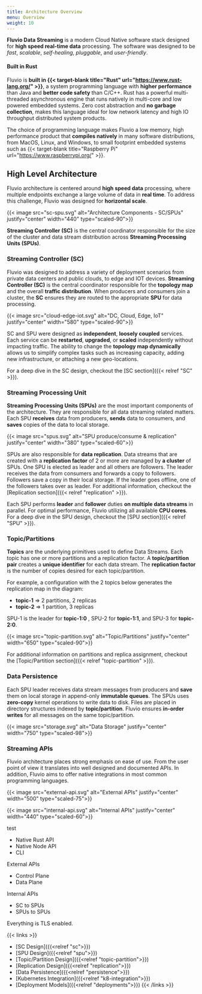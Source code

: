 ```yaml
---
title: Architecture Overview
menu: Overview
weight: 10
---
```


**Fluvio Data Streaming** is a modern Cloud Native software stack designed for **high speed real-time data** processing. The software was designed to be _fast_, _scalable_, _self-healing_, _pluggable_, and _user-friendly_.

#### Built in Rust

Fluvio is **built in {{< target-blank title="Rust" url="https://www.rust-lang.org/" >}}**, a system programming language with **higher performance** than Java and **better code safety** than C/C++. Rust has a powerful multi-threaded asynchronous engine that runs natively in multi-core and low powered embedded systems. Zero cost abstraction and **no garbage collection**, makes this language ideal for low network latency and high IO throughput distributed system products.

The choice of programming language makes Fluvio a low memory, high performance product that **compiles natively** in many software distributions, from MacOS, Linux, and Windows, to small footprint embedded systems such as {{< target-blank title="Raspberry Pi" url="https://www.raspberrypi.org/" >}}.


## High Level Architecture

Fluvio architecture is centered around **high speed data** processing, where multiple endpoints exchange a large volume of data in **real time**. To address this challenge, Fluvio was designed for **horizontal scale**.

{{< image src="sc-spu.svg" alt="Architecture Components - SC/SPUs" justify="center" width="440" type="scaled-90">}}

**Streaming Controller (SC)** is the central coordinator responsible for the size of the cluster and data stream distribution across **Streaming Processing Units (SPUs)**.

 
### Streaming Controller (SC)

Fluvio was designed to address a variety of deployment scenarios from private data centers and public clouds, to edge and IOT devices. **Streaming Controller (SC)** is the central coordinator responsible for the **topology map** and the overall **traffic distribution**.
When producers and consumers join a cluster, the **SC** ensures they are routed to the appropriate **SPU** for data processing.

{{< image src="cloud-edge-iot.svg" alt="DC, Cloud, Edge, IoT" justify="center" width="580" type="scaled-90">}}

SC and SPU were designed as **independent**, **loosely coupled** services. Each service can be **restarted**, **upgraded**, or **scaled** independently without impacting traffic. The ability to change the **topology map dynamically** allows us to simplify complex tasks such as increasing capacity, adding new infrastructure, or attaching a new geo-locations.

For a deep dive in the SC design, checkout the [SC section]({{< relref "SC" >}}).


### Streaming Processing Unit

**Streaming Processing Units (SPUs)** are the most important components of the architecture. They are responsible for all data streaming related matters. Each SPU **receives** data from producers, **sends** data to consumers, and **saves** copies of the data to local storage.

{{< image src="spus.svg" alt="SPU produce/consume & replication" justify="center" width="380" type="scaled-60">}}

SPUs are also responsible for **data replication**. Data streams that are created with a __replication factor__ of 2 or more are managed by __a cluster__ of SPUs. One SPU is elected as leader and all others are followers. The leader receives the data from consumers and forwards a copy to followers. Followers save a copy in their local storage. If the leader goes offline, one of the followers takes over as leader. For additional information, checkout the [Replication section]({{< relref "replication" >}}).

Each SPU performs **leader** and **follower** duties **on multiple data streams** in parallel. For optimal performance, Fluvio utilizing all available **CPU cores**. 
For a deep dive in the SPU design, checkout the [SPU section]({{< relref "SPU" >}}).

### Topic/Partitions

**Topics** are the underlying primitives used to define Data Streams. Each topic has one or more partitions and a replication factor. A **topic/partition pair** creates a **unique identifier** for each data stream. The **replication factor** is the number of copies desired for each topic/partition. 

For example, a configuration with the 2 topics below generates the replication map in the diagram:

* **topic-1** => 2 partitions, 2 replicas 
* **topic-2** => 1 partition, 3 replicas

SPU-1 is the leader for **topic-1:0** , SPU-2 for **topic-1:1**, and SPU-3 for **topic-2:0**.

{{< image src="topic-partition.svg" alt="Topic/Partitions" justify="center" width="650" type="scaled-90">}}

For additional information on partitions and replica assignment, checkout the [Topic/Partition section]({{< relref "topic-partition" >}}).


### Data Persistence

Each SPU leader receives data stream messages from producers and **save** them on local storage in append-only **immutable queues**. The SPUs uses **zero-copy** kernel operations to write data to disk. Files are placed in directory structures indexed by **topic/partition**. Fluvio ensures **in-order writes** for all messages on the same topic/partition.

{{< image src="storage.svg" alt="Data Storage" justify="center" width="750" type="scaled-98">}}



### Streaming APIs

Fluvio architecture places strong emphasis on ease of use. From the user point of view it translates into well designed and documented APIs.
In addition, Fluvio aims to offer native integrations in most common programming languages.

{{< image src="external-api.svg" alt="External APIs" justify="center" width="500" type="scaled-75">}}


{{< image src="internal-api.svg" alt="Internal APIs" justify="center" width="440" type="scaled-60">}}

test


* Native Rust API
* Native Node API
* CLI

External APIs

* Control Plane
* Data Plane

Internal APIs

* SC to SPUs
* SPUs to SPUs

Everything is TLS enabled.

{{< links >}}
* [SC Design]({{<relref "sc">}})
* [SPU Design]({{<relref "spu">}})
* [Topic/Partition Design]({{<relref "topic-partition">}})
* [Replication Design]({{<relref "replication">}})
* [Data Persistence]({{<relref "persistence">}})
* [Kubernetes Integration]({{<relref "k8-integration">}})
* [Deployment Models]({{<relref "deployments">}})
{{< /links >}} 
